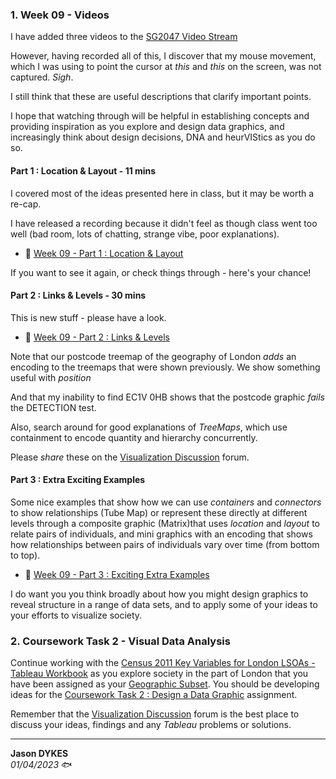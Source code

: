 <link rel="stylesheet" href="https://jsndyks.github.io/sg2047/css/sg2047.css">

<!---
  ## Homework

  / Last Week
  / DNA Examples
  / Practical & Checklist
  / Checkin

  --->

### 1. **Week 09 - Videos**

I have added three videos to the [SG2047 Video Stream](https://web.microsoftstream.com/channel/137359a5-0076-4ced-beb7-eeee913f232e)

However, having recorded all of this, I discover that my mouse movement, which I was using to point the cursor at _this_ and _this_ on the screen, was not captured. _Sigh_.

I still think that these are useful descriptions that clarify important points.

I hope that watching through will be helpful in establishing concepts and providing inspiration as you explore and design data graphics, and increasingly think about design decisions, DNA and heurVIStics as you do so.

#### Part 1 : Location & Layout - 11 mins

I covered most of the ideas presented here in class, but it may be worth a re-cap.

I have released a recording because it didn't feel as though class went too well (bad room, lots of chatting, strange vibe, poor explanations).

- 🎦 [Week 09 - Part 1 : Location & Layout](https://web.microsoftstream.com/video/df724884-b1fa-41d3-b448-0d33960d6636)

If you want to see it again, or check things through - here's your chance!

#### Part 2 : Links & Levels - 30 mins

This is new stuff - please have a look.

- 🎦 [Week 09 - Part 2 : Links & Levels](https://web.microsoftstream.com/video/20d3508a-6448-4ca6-b1fd-73bb2eaf9f5d)

Note that our postcode treemap of the geography of London _adds_ an encoding to the treemaps that were shown previously.
We show something useful with _position_

And that my inability to find EC1V 0HB shows that the postcode graphic _fails_ the DETECTION test.

Also, search around for good explanations of _TreeMaps_, which use containment to encode quantity and hierarchy concurrently.

Please _share_ these on the [Visualization Discussion](https://moodle.city.ac.uk/mod/forum/view.php?f=94494) forum.

#### Part 3 : Extra Exciting Examples

Some nice examples that show how we can use _containers_ and _connectors_ to show relationships (Tube Map) or represent these directly at different levels through a composite graphic (Matrix)that uses _location_ and _layout_ to relate pairs of individuals, and mini graphics with an encoding that shows how relationships between pairs of individuals vary over time (from bottom to top).

- 🎦 [Week 09 - Part 3 : Exciting Extra Examples](https://web.microsoftstream.com/video/672434bf-de90-4450-8011-358434d0b29c)

I do want you you think broadly about how you might design graphics to reveal structure in a range of data sets, and to apply some of your ideas to your efforts to visualize society.

### 2. **Coursework Task 2 - Visual Data Analysis**

Continue working with the [Census 2011 Key Variables for London LSOAs - Tableau Workbook](https://moodle.city.ac.uk/mod/resource/view.php?id=2381691) as you explore society in the part of London that you have been assigned as your [Geographic Subset](https://moodle.city.ac.uk/mod/page/view.php?id=2381690). You should be developing ideas for the [Coursework Task 2 : Design a Data Graphic](https://moodle.city.ac.uk/course/view.php?id=45842#section-21) assignment.

Remember that the [Visualization Discussion](https://moodle.city.ac.uk/mod/forum/view.php?f=94494) forum is the best place to discuss your ideas, findings and any _Tableau_ problems or solutions.

---

**Jason DYKES**<br/>
_01/04/2023_ 🐟
